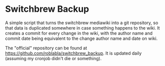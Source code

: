 # Switchbrew Backup

A simple script that turns the switchbrew mediawiki into a git repository, so
that data is duplicated somewhere in case something happens to the wiki. It
creates a commit for every change in the wiki, with the author name and commit
date being equivalent to the change author name and date on wiki.

The "official" repository can be found at https://github.com/roblabla/switchbrew_backup.
It is updated daily (assuming my cronjob didn't die or something).
